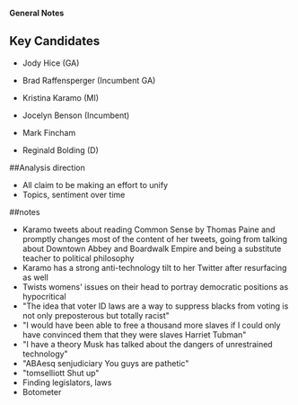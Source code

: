 **General Notes**
## Key Candidates

- Jody Hice (GA)
- Brad Raffensperger (Incumbent GA)

- Kristina Karamo (MI)  
- Jocelyn Benson (Incumbent)

- Mark Fincham
- Reginald Bolding (D)

##Analysis direction
- All claim to be making an effort to unify
- Topics, sentiment over time

##notes
- Karamo tweets about reading Common Sense by Thomas Paine and promptly changes most of the content of her tweets, going from talking about Downtown Abbey and Boardwalk Empire and being a substitute teacher to political philosophy
- Karamo has a strong anti-technology tilt to her Twitter after resurfacing as well
- Twists womens' issues on their head to portray democratic positions as hypocritical
- "The idea that voter ID laws are a way to suppress blacks from voting is not only preposterous but totally racist"
- "I would have been able to free a thousand more slaves if I could only have convinced them that they were slaves Harriet Tubman"
- "I have a theory Musk has talked about the dangers of unrestrained technology"
- "ABAesq senjudiciary You guys are pathetic"
- "tomselliott Shut up"
- Finding legislators, laws
- Botometer
